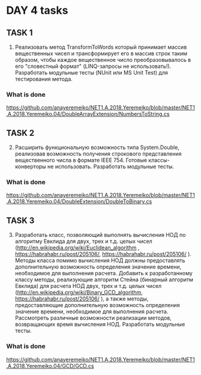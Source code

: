 # DAY 4 tasks

## TASK 1

1. Реализовать метод TransformToWords который принимает массив вещественных чисел и трансформирует его в массив строк таким образом, чтобы каждое вещественное число преобразовывалось в его "словестный формат" (LINQ-запросы не использовать!). Разработать модульные тесты (NUnit или MS Unit Test) для тестирования метода. 

### What is done

https://github.com/anayeremeiko/NET1.A.2018.Yeremeiko/blob/master/NET1.A.2018.Yeremeiko.04/DoubleArrayExtension/NumbersToString.cs

## TASK 2

2. Расширить функциональную возможность типа System.Double, реализовав возможность получения строкового представления вещественного числа в формате IEEE 754. Готовые классы-конверторы не использовать. Разработать модульные тесты.

### What is done

https://github.com/anayeremeiko/NET1.A.2018.Yeremeiko/blob/master/NET1.A.2018.Yeremeiko.04/DoubleExtension/DoubleToBinary.cs

## TASK 3

3. Разработать класс, позволяющий выполнять вычисления НОД по алгоритму Евклида для двух, трех и т.д. целых чисел (http://en.wikipedia.org/wiki/Euclidean_algorithm , https://habrahabr.ru/post/205106/, https://habrahabr.ru/post/205106/ ). Методы класса помимо вычисления НОД должны предоставлять дополнительную возможность определения значение времени, необходимое для выполнения расчета. Добавить к разработанному классу методы, реализующие алгоритм Стейна (бинарный алгоритм Евклида) для расчета НОД двух, трех и т.д. целых чисел (http://en.wikipedia.org/wiki/Binary_GCD_algorithm, https://habrahabr.ru/post/205106/ ), а также методы, предоставляющие дополнительную возможность определения значение времени, необходимое для выполнения расчета. Рассмотреть различные возможности реализации методов, возвращающих время вычисления НОД. Разработать модульные тесты. 

### What is done

https://github.com/anayeremeiko/NET1.A.2018.Yeremeiko/blob/master/NET1.A.2018.Yeremeiko.04/GCD/GCD.cs
